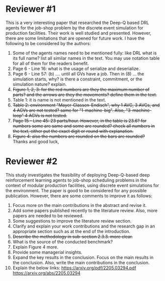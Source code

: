 # Reviewer #1

This is a very interesting paper that researched the Deep-Q based DRL agents for the job-shop problem by the discrete event simulation for production facilities. Their work is well studied and presented. However, there are some limitations that are opened for future work. I have the following to be considered by the authors:
1) Some of the agents names need to be mentioned fully: like DRL what is its full name? list all similar names in the text. You may use notation table for all of them for the readers benefit.
2) Page 6 - Line 16: what is the usage of serialize and deserialize.
3) Page 6 - Line 57: (b) .... until all GVs have a job. Then in (8) ... the simulation starts, why? is there a constraint, commitment, or the simulation nature? explain.
4) ~~Figure 1, 2, 3: for the red numbers are they the maximum number of parts? and the arrows are they the movements? define them in the text.~~
5) Table 1: it is name is not mentioned in the text.
6) ~~Table 2: environment "Mayer-Classen-Endisch", why 1 AVG, 3 AVGs, and 4 AGVs are not tested? same for "1-machine-big". Also, "3-machine-loop" 4 AGVs is not tested.~~
7) ~~Page 15 - Line 45: 23 parts/hour. However, in the table is 23.6? for numbers some are same and some are rounded? check all numbers in the text, either put the exact digit or round with explanation.~~
8) ~~Figure 4: also the numbers are rounded on the bars are rounded?~~
Thanks and good luck,



# Reviewer #2

This study investigates the feasibility of deploying Deep-Q-based deep reinforcement learning agents to job-shop scheduling problems in the context of modular production facilities, using discrete event simulations for the environment. The paper is good to be considered for any possible publication. However, there are some comments to improve it as follows:
1) Focus more on the main contributions in the abstract and revise it.
2) Add some papers published recently to the literature review. Also, more papers are needed to be reviewed.
3) Some suggestions to improve the literature review section.
4) Clarify and explain your work contributions and the research gap in an appropriate section such as at the end of the introduction.
5) ~~Describe the methodology in sub-section 2.3.3. more clear.~~
6) What is the source of the conducted benchmark?
7) Explain Figure 4 more.
8) Provide some managerial insights.
9) Expand the key results in the conclusion. Focus on the main results in the conclusion. Also, write the main contributions in the conclusion.
10) Explain the below links:
https://arxiv.org/pdf/2205.03294.pdf
https://arxiv.org/abs/2205.03294